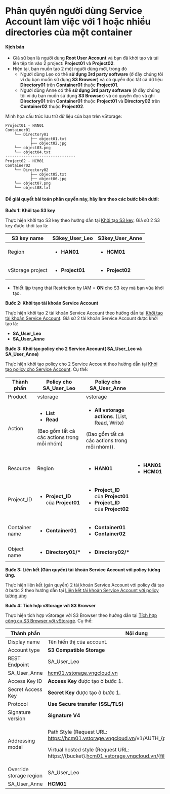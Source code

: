 # Phân quyền người dùng Service Account làm việc với 1 hoặc nhiều directories của một container

#### Kịch bản <a href="#phanquyennguoidungserviceaccountlamviecvoi1hoacnhieudirectoriescuamotcontainer-kichban" id="phanquyennguoidungserviceaccountlamviecvoi1hoacnhieudirectoriescuamotcontainer-kichban"></a>

* Giả sử bạn là người dùng **Root User Account** và bạn đã khởi tạo và tải lên tệp tin vào 2 project: **Project01** và **Project02**.
* Hiện tại, bạn muốn tạo 2 một người dùng mới, trong đó
  * Người dùng Leo có thể **sử dụng 3rd party software** (ở đây chúng tôi ví dụ bạn muốn sử dụng **S3 Browser**) và có quyền đọc tất cả dữ liệu **Directory01** trên **Container01** thuộc **Project01**.
  * Người dùng Anne có thể **sử dụng 3rd party software** (ở đây chúng tôi ví dụ bạn muốn sử dụng **S3 Browser**) và có quyền đọc và ghi **Directory01** trên **Container01** thuộc **Project01** và **Directory02** trên **Container02** thuộc **Project02**.

Minh họa cấu trúc lưu trữ dữ liệu của bạn trên vStorage:

```
Project01 - HAN01            
Container01                                          
    └── Directory01                                            
           ├── object01.txt                                
           ├── object02.jpg
    └── object03.png
    └── object04.txt
-------------------------------
Project02 - HCM01          
Container02
    └── Directory02                                            
           ├── object05.txt                                
           ├── object06.jpg
    └── object07.png
    └── object08.txt
```

#### Để giải quyết bài toán phân quyền này, hãy làm theo các bước bên dưới: <a href="#phanquyennguoidungserviceaccountlamviecvoi1hoacnhieudirectoriescuamotcontainer-degiaiquyetbaitoanpha" id="phanquyennguoidungserviceaccountlamviecvoi1hoacnhieudirectoriescuamotcontainer-degiaiquyetbaitoanpha"></a>

**Bước 1: Khởi tạo S3 key**

Thực hiện khởi tạo S3 key theo hướng dẫn tại [Khởi tạo S3 key](../../quan-ly-truy-cap/quan-ly-tai-khoan-truy-cap-vstorage/tai-khoan-service-account/khoi-tao-vstorage-credentials/khoi-tao-s3-key.md). Giả sử 2 S3 key được khởi tạo là:

| S3 key name      | **S3key\_User\_Leo**                         | **S3key\_User\_Anne**                        |
| ---------------- | -------------------------------------------- | -------------------------------------------- |
| Region           | <ul><li><strong>HAN01</strong></li></ul>     | <ul><li><strong>HCM01</strong></li></ul>     |
| vStorage project | <ul><li><strong>Project01</strong></li></ul> | <ul><li><strong>Project02</strong></li></ul> |

* Thiết lập trạng thái Restriction by IAM = **ON** cho S3 key mà bạn vừa khởi tạo.

**Bước 2: Khởi tạo tài khoản Service Account**

Thực hiện khởi tạo 2 tài khoản Service Account theo hướng dẫn tại [Khởi tạo tài khoản Service Account](../../quan-ly-truy-cap/quan-ly-tai-khoan-truy-cap-vstorage/tai-khoan-service-account/khoi-tao-tai-khoan-service-account.md). Giả sử 2 tài khoản Service Account được khởi tạo là:

* **SA\_User\_Leo**
* **SA\_User\_Anne**

**Bước 3: Khởi tạo policy cho 2 Service Account( SA\_User\_Leo và SA\_User\_Anne)**

Thực hiện khởi tạo policy cho 2 Service Account theo hướng dẫn tại [Khởi tạo policy cho Service Account](../../quan-ly-truy-cap/quan-ly-tai-khoan-truy-cap-vstorage/tai-khoan-service-account/khoi-tao-policy-cho-service-account.md). Cụ thể:

| Thành phần     | Policy cho SA\_User\_Leo                                                                                                | Policy cho SA\_User\_Anne                                                                                                                       |                                                                         |
| -------------- | ----------------------------------------------------------------------------------------------------------------------- | ----------------------------------------------------------------------------------------------------------------------------------------------- | ----------------------------------------------------------------------- |
| Product        | vstorage                                                                                                                | vstorage                                                                                                                                        |                                                                         |
| Action         | <ul><li><strong>List</strong></li><li><strong>Read</strong></li></ul><p>(Bao gồm tất cả các actions trong mỗi nhóm)</p> | <ul><li><strong>All vstorage actions</strong>. (List, Read, Write)</li></ul><p>(Bao gồm tất cả các actions trong mỗi nhóm)).</p>                |                                                                         |
| Resource       | Region                                                                                                                  | <ul><li><strong>HAN01</strong></li></ul>                                                                                                        | <ul><li><strong>HAN01</strong></li><li><strong>HCM01</strong></li></ul> |
| Project\_ID    | <ul><li><strong>Project_ID</strong> của <strong>Project01</strong></li></ul>                                            | <ul><li><strong>Project_ID</strong> của <strong>Project01</strong></li><li><strong>Project_ID</strong> của <strong>Project02</strong></li></ul> |                                                                         |
| Container name | <ul><li><strong>Container01</strong></li></ul>                                                                          | <ul><li><strong>Container01</strong></li><li><strong>Container02</strong></li></ul>                                                             |                                                                         |
| Object name    | <ul><li><strong>Directory01/*</strong></li></ul>                                                                        | <ul><li><strong>Directory02/*</strong></li></ul>                                                                                                |                                                                         |

**Bước 3: Liên kết (Gán quyền) tài khoản Service Account với policy tương ứng.**

Thực hiện liên kết (gán quyền) 2 tài khoản Service Account với policy đã tạo ở bước 2 theo hướng dẫn tại [Liên kết tài khoản Service Account với policy tương ứng](../../quan-ly-truy-cap/quan-ly-tai-khoan-truy-cap-vstorage/tai-khoan-service-account/lien-ket-tai-khoan-service-account-voi-policy-tuong-ung.md)

**Bước 4: Tích hợp vStorage với S3 Browser**

Thực hiện tích hợp vStorage với S3 Browser theo hướng dẫn tại [Tích hợp công cụ S3 Browser với vStorage](../../3rd-party-softwares/s3-browser/tich-hop-cong-cu-s3-browser-voi-vstorage.md). Cụ thể:&#x20;

<table><thead><tr><th width="210">Thành phần</th><th width="336">Nội dung</th><th></th></tr></thead><tbody><tr><td>Display name</td><td>Tên hiển thị của account.</td><td></td></tr><tr><td>Account type</td><td><strong>S3 Compatible Storage</strong></td><td></td></tr><tr><td>REST Endpoint</td><td>SA_User_Leo</td><td><a href="http://han01.vstorage.vngcloud.vn/">han01.vstorage.vngcloud.vn</a></td></tr><tr><td>SA_User_Anne</td><td><a href="http://hcm01.vstorage.vngcloud.vn/">hcm01.vstorage.vngcloud.vn</a></td><td></td></tr><tr><td>Access Key ID</td><td><strong>Access Key</strong> được tạo ở bước 1.</td><td></td></tr><tr><td>Secret Access Key</td><td><strong>Secret Key</strong> được tạo ở bước 1.</td><td></td></tr><tr><td>Protocol</td><td><strong>Use Secure transfer (SSL/TLS)</strong></td><td></td></tr><tr><td>Signature version</td><td><strong>Signature V4</strong></td><td></td></tr><tr><td>Addressing model</td><td><p>Path Style (Request URL: <a href="https://hcm01.vstorage.vngcloud.vn/">https://hcm01.vstorage.vngcloud.vn</a>/v1/AUTH_{project_id}/{bucket}/{file})</p><p>Virtual hosted style (Request URL: https://{bucket}.<a href="http://hcm01.vstorage.vngcloud.vn/%7Bfile">hcm01.vstorage.vngcloud.vn/{file</a>})</p></td><td></td></tr><tr><td>Override storage region</td><td>SA_User_Leo</td><td><strong>HAN01</strong></td></tr><tr><td>SA_User_Anne</td><td><strong>HCM01</strong></td><td></td></tr></tbody></table>
